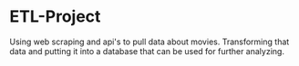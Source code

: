 # ETL-Project
Using web scraping and api's to pull data about movies. Transforming that data and putting it into a database that can be used for further analyzing. 
